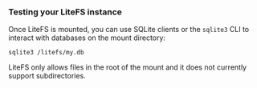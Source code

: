 ### Testing your LiteFS instance

Once LiteFS is mounted, you can use SQLite clients or the `sqlite3` CLI to
interact with databases on the mount directory:

```
sqlite3 /litefs/my.db
```

LiteFS only allows files in the root of the mount and it does not currently
support subdirectories.
